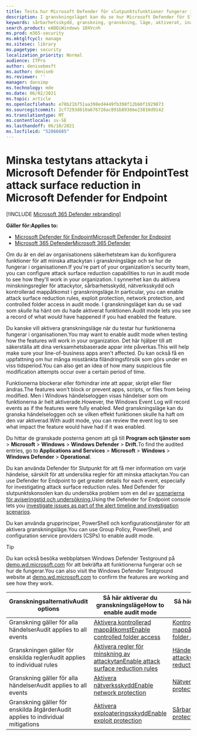 ```yaml
---
title: Testa hur Microsoft Defender för slutpunktsfunktioner fungerar i granskningsläge
description: I granskningsläget kan du se hur Microsoft Defender för Slutpunkt skyddar dina enheter om det var aktiverat.
keywords: sårbarhetsskydd, granskning, granskning, läge, aktiverat, inaktiverat, testa, demo, utvärdera, lab
search.product: eADQiWindows 10XVcnh
ms.prod: m365-security
ms.mktglfcycl: manage
ms.sitesec: library
ms.pagetype: security
localization_priority: Normal
audience: ITPro
author: denisebmsft
ms.author: deniseb
ms.reviewer: ''
manager: dansimp
ms.technology: mde
ms.date: 06/02/2021
ms.topic: article
ms.openlocfilehash: e78b21b751aa398ed4449fb398f12b60f1929873
ms.sourcegitcommit: 2cf7293d610a676726ac891b89366e23810d9142
ms.translationtype: MT
ms.contentlocale: sv-SE
ms.lasthandoff: 06/10/2021
ms.locfileid: "52866685"
---
```

# <a name="test-attack-surface-reduction-in-microsoft-defender-for-endpoint"></a><span data-ttu-id="65c79-104">Minska testytans attackyta i Microsoft Defender för Endpoint</span><span class="sxs-lookup"><span data-stu-id="65c79-104">Test attack surface reduction in Microsoft Defender for Endpoint</span></span>

[!INCLUDE [Microsoft 365 Defender rebranding](../../includes/microsoft-defender.md)]

<span data-ttu-id="65c79-105">**Gäller för:**</span><span class="sxs-lookup"><span data-stu-id="65c79-105">**Applies to:**</span></span>
- [<span data-ttu-id="65c79-106">Microsoft Defender för Endpoint</span><span class="sxs-lookup"><span data-stu-id="65c79-106">Microsoft Defender for Endpoint</span></span>](https://go.microsoft.com/fwlink/?linkid=2154037)
- [<span data-ttu-id="65c79-107">Microsoft 365 Defender</span><span class="sxs-lookup"><span data-stu-id="65c79-107">Microsoft 365 Defender</span></span>](https://go.microsoft.com/fwlink/?linkid=2118804)

<span data-ttu-id="65c79-108">Om du är en del av organisationens säkerhetsteam kan du konfigurera funktioner för att minska attackytan i granskningsläge och se hur de fungerar i organisationen.</span><span class="sxs-lookup"><span data-stu-id="65c79-108">If you're part of your organization's security team, you can configure attack surface reduction capabilities to run in audit mode to see how they'll work in your organization.</span></span> <span data-ttu-id="65c79-109">I synnerhet kan du aktivera minskningsregler för attackytor, sårbarhetsskydd, nätverksskydd och kontrollerad mappåtkomst i granskningsläge.</span><span class="sxs-lookup"><span data-stu-id="65c79-109">In particular, you can enable attack surface reduction rules, exploit protection, network protection, and controlled folder access in audit mode.</span></span> <span data-ttu-id="65c79-110">I granskningsläget kan du se vad som *skulle* ha hänt om du hade aktiverat funktionen.</span><span class="sxs-lookup"><span data-stu-id="65c79-110">Audit mode lets you see a record of what *would* have happened if you had enabled the feature.</span></span>

<span data-ttu-id="65c79-111">Du kanske vill aktivera granskningsläge när du testar hur funktionerna fungerar i organisationen.</span><span class="sxs-lookup"><span data-stu-id="65c79-111">You may want to enable audit mode when testing how the features will work in your organization.</span></span> <span data-ttu-id="65c79-112">Det här hjälper till att säkerställa att dina verksamhetsbaserade appar inte påverkas.</span><span class="sxs-lookup"><span data-stu-id="65c79-112">This will help make sure your line-of-business apps aren't affected.</span></span> <span data-ttu-id="65c79-113">Du kan också få en uppfattning om hur många misstänkta filändringsförsök som görs under en viss tidsperiod.</span><span class="sxs-lookup"><span data-stu-id="65c79-113">You can also get an idea of how many suspicious file modification attempts occur over a certain period of time.</span></span>

<span data-ttu-id="65c79-114">Funktionerna blockerar eller förhindrar inte att appar, skript eller filer ändras.</span><span class="sxs-lookup"><span data-stu-id="65c79-114">The features won't block or prevent apps, scripts, or files from being modified.</span></span> <span data-ttu-id="65c79-115">Men i Windows händelseloggen visas händelser som om funktionerna är helt aktiverade.</span><span class="sxs-lookup"><span data-stu-id="65c79-115">However, the Windows Event Log will record events as if the features were fully enabled.</span></span> <span data-ttu-id="65c79-116">Med granskningsläge kan du granska händelseloggen och se vilken effekt funktionen skulle ha haft om den var aktiverad.</span><span class="sxs-lookup"><span data-stu-id="65c79-116">With audit mode, you can review the event log to see what impact the feature would have had if it was enabled.</span></span>

<span data-ttu-id="65c79-117">Du hittar de granskade posterna genom att gå till **Program och tjänster som**  >  **Microsoft**  >  **Windows**  >  **Windows Defender**  >  **Drift.**</span><span class="sxs-lookup"><span data-stu-id="65c79-117">To find the audited entries, go to **Applications and Services** > **Microsoft** > **Windows** > **Windows Defender** > **Operational**.</span></span>

<span data-ttu-id="65c79-118">Du kan använda Defender för Slutpunkt för att få mer information om varje händelse, särskilt för att undersöka regler för att minska attackytan.</span><span class="sxs-lookup"><span data-stu-id="65c79-118">You can use Defender for Endpoint to get greater details for each event, especially for investigating attack surface reduction rules.</span></span> <span data-ttu-id="65c79-119">Med Defender för slutpunktskonsolen kan du undersöka problem som en del av [scenarierna för aviseringstid och undersökning.](investigate-alerts.md)</span><span class="sxs-lookup"><span data-stu-id="65c79-119">Using the Defender for Endpoint console lets you [investigate issues as part of the alert timeline and investigation scenarios](investigate-alerts.md).</span></span>

<span data-ttu-id="65c79-120">Du kan använda grupprinciper, PowerShell och konfigurationstjänster för att aktivera granskningsläge.</span><span class="sxs-lookup"><span data-stu-id="65c79-120">You can use Group Policy, PowerShell, and configuration service providers (CSPs) to enable audit mode.</span></span>

> [!TIP]
> <span data-ttu-id="65c79-121">Du kan också besöka webbplatsen Windows Defender Testground på [demo.wd.microsoft.com](https://demo.wd.microsoft.com?ocid=cx-wddocs-testground) för att bekräfta att funktionerna fungerar och se hur de fungerar.</span><span class="sxs-lookup"><span data-stu-id="65c79-121">You can also visit the Windows Defender Testground website at [demo.wd.microsoft.com](https://demo.wd.microsoft.com?ocid=cx-wddocs-testground) to confirm the features are working and see how they work.</span></span>

| <span data-ttu-id="65c79-122">Granskningsalternativ</span><span class="sxs-lookup"><span data-stu-id="65c79-122">Audit options</span></span> | <span data-ttu-id="65c79-123">Så här aktiverar du granskningsläge</span><span class="sxs-lookup"><span data-stu-id="65c79-123">How to enable audit mode</span></span> | <span data-ttu-id="65c79-124">Så här visar du händelser</span><span class="sxs-lookup"><span data-stu-id="65c79-124">How to view events</span></span> |
|---------|---------|---------|
| <span data-ttu-id="65c79-125">Granskning gäller för alla händelser</span><span class="sxs-lookup"><span data-stu-id="65c79-125">Audit applies to all events</span></span> | [<span data-ttu-id="65c79-126">Aktivera kontrollerad mappåtkomst</span><span class="sxs-lookup"><span data-stu-id="65c79-126">Enable controlled folder access</span></span>](enable-controlled-folders.md) | [<span data-ttu-id="65c79-127">Kontrollerade mappåtkomsthändelser</span><span class="sxs-lookup"><span data-stu-id="65c79-127">Controlled folder access events</span></span>](evaluate-controlled-folder-access.md#review-controlled-folder-access-events-in-windows-event-viewer)
| <span data-ttu-id="65c79-128">Granskningen gäller för enskilda regler</span><span class="sxs-lookup"><span data-stu-id="65c79-128">Audit applies to individual rules</span></span> | [<span data-ttu-id="65c79-129">Aktivera regler för minskning av attackytan</span><span class="sxs-lookup"><span data-stu-id="65c79-129">Enable attack surface reduction rules</span></span>](enable-attack-surface-reduction.md) | [<span data-ttu-id="65c79-130">Händelser för att minska attackytan</span><span class="sxs-lookup"><span data-stu-id="65c79-130">Attack surface reduction rule events</span></span>](evaluate-attack-surface-reduction.md#review-attack-surface-reduction-events-in-windows-event-viewer)
| <span data-ttu-id="65c79-131">Granskning gäller för alla händelser</span><span class="sxs-lookup"><span data-stu-id="65c79-131">Audit applies to all events</span></span> | [<span data-ttu-id="65c79-132">Aktivera nätverksskydd</span><span class="sxs-lookup"><span data-stu-id="65c79-132">Enable network protection</span></span>](enable-network-protection.md) | [<span data-ttu-id="65c79-133">Nätverksskyddshändelser</span><span class="sxs-lookup"><span data-stu-id="65c79-133">Network protection events</span></span>](evaluate-network-protection.md#review-network-protection-events-in-windows-event-viewer)
| <span data-ttu-id="65c79-134">Granskning gäller för enskilda åtgärder</span><span class="sxs-lookup"><span data-stu-id="65c79-134">Audit applies to individual mitigations</span></span> | [<span data-ttu-id="65c79-135">Aktivera exploateringsskydd</span><span class="sxs-lookup"><span data-stu-id="65c79-135">Enable exploit protection</span></span>](enable-exploit-protection.md) | [<span data-ttu-id="65c79-136">Sårbarhetsskyddshändelser</span><span class="sxs-lookup"><span data-stu-id="65c79-136">Exploit protection events</span></span>](exploit-protection.md#review-exploit-protection-events-in-windows-event-viewer)


